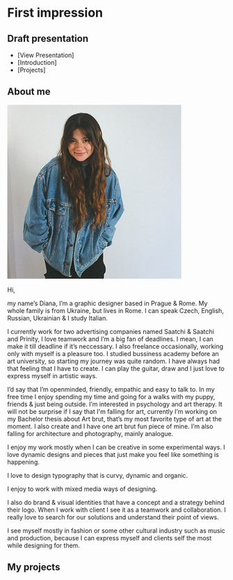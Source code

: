# First impression

## Draft presentation

- [View Presentation]
- [Introduction]
- [Projects]

## About me

![myself](img/brunette_standing-and-smiling.JPG)

Hi,

my name’s Diana, I’m a graphic designer based in Prague & Rome. My whole family is from Ukraine, but lives in Rome. I can speak Czech, English, Russian, Ukrainian & I study Italian.

I currently work for two advertising companies named Saatchi & Saatchi and Prinity, I love teamwork and I’m a big fan of deadlines. I mean, I can make it till deadline if it’s neccessary. I also freelance occasionally, working only with myself is a pleasure too. I studied bussiness academy before an art university, so starting my journey was quite random. I have always had that feeling that I have to create. I can play the guitar, draw and I just love to express myself in artistic ways.

I’d say that I’m openminded, friendly, empathic and easy to talk to. In my free time I enjoy spending my time and going for a walks with my puppy, friends & just being outside. I’m interested in psychology and art therapy.  It will not be surprise if I say that I'm falling for art, currently I’m working on my Bachelor thesis about Art brut, that’s my most favorite type of art at the moment. I also create and I have one art brut fun piece of mine. I’m also falling for architecture and photography, mainly analogue.

I enjoy my work mostly when I can be creative in some experimental ways. I love dynamic designs and pieces that just make you feel like something is happening.

I love to design typography that is curvy, dynamic and organic.

I enjoy to work with mixed media ways of designing.

I also do brand & visual identities that have a concept and a strategy behind their logo. When I work with client I see it as a teamwork and collaboration. I really love to search for our solutions and understand their point of views.

I see myself mostly in fashion or some other cultural  industry such as music and production, because I can express myself and clients self the most while designing for them.

## My projects
